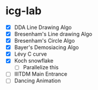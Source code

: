 # icg-lab

- [x] DDA Line Drawing Algo
- [x] Bresenham's Line drawing Algo
- [x] Bresenham's Circle Algo
- [x] Bayer's Demosiacing Algo
- [x] Lévy C curve
- [x] Koch snowflake
  - [ ] Parallelize this
- [ ] IIITDM Main Entrance
- [ ] Dancing Animation

